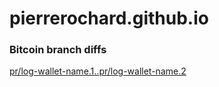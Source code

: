 # pierrerochard.github.io


### Bitcoin branch diffs

[pr/log-wallet-name.1..pr/log-wallet-name.2](https://pierrerochard.github.io/pr_log-wallet-name_1__pr_log-wallet-name_2.html)
